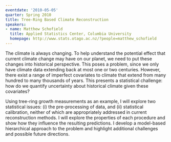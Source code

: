 ```yaml
---
eventdate: '2010-05-05'
quarter: Spring 2010
title: Tree-Ring Based Climate Reconstruction
speakers:
- name: Matthew Schofield
  title: Applied Statistics Center, Columbia University
  homepage: http://www.stats.otago.ac.nz/?people=matthew_schofield
---
```

The climate is always changing. To help understand the potential effect that current climate change may have on our planet, we need to put these changes into historical perspective. This poses a problem, since we only have climate data extending back at most one or two centuries. However, there exist a range of imperfect covariates to climate that extend from many hundred to many thousands of years. This presents a statistical challenge: how do we quantify uncertainty about historical climate given these covariates? 

Using tree-ring growth measurements as an example, I will explore two statistical issues: (i) the pre-processing of data, and (ii) statistical calibration, neither of which are appropriately addressed in current reconstruction methods. I will explore the properties of each procedure and show how they influence the resulting predictions. I develop a model-based hierarchical approach to the problem and highlight additional challenges and possible future directions.